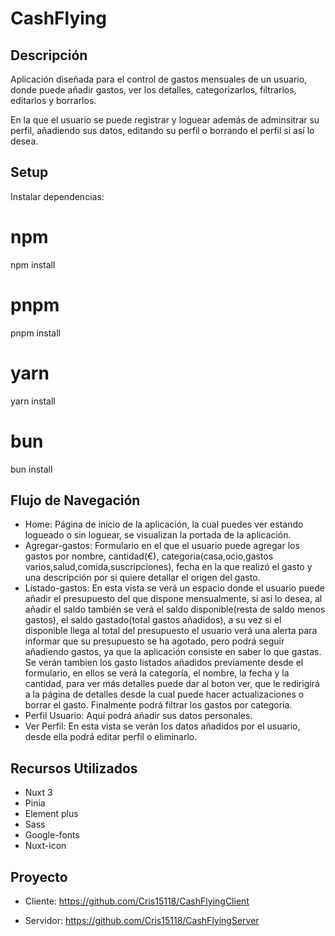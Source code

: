 # CashFlying

## Descripción

Aplicación diseñada para el control de gastos mensuales de un usuario, donde puede añadir gastos, ver los detalles, categorizarlos, filtrarlos, editarlos y borrarlos.

En la que el usuario se puede registrar y loguear además de adminsitrar su perfil, añadiendo sus datos, editando su perfil o borrando el perfil si así lo desea.

## Setup

Instalar dependencias:

# npm
npm install

# pnpm
pnpm install

# yarn
yarn install

# bun
bun install

## Flujo de Navegación
* Home: Página de inicio de la aplicación, la cual puedes ver estando logueado o sin loguear, se visualizan la portada de la aplicación.
* Agregar-gastos: Formulario en el que el usuario puede agregar los gastos por nombre, cantidad(€), categoria(casa,ocio,gastos varios,salud,comida,suscripciones), fecha en la que realizó el gasto y una descripción por si quiere detallar el origen del gasto.
* Listado-gastos: En esta vista se verá un espacio donde el usuario puede añadir el presupuesto del que dispone mensualmente, si así lo desea, al añadir el saldo también se verá el saldo disponible(resta de saldo menos gastos), el saldo gastado(total gastos añadidos), a su vez si el disponible llega al total del presupuesto el usuario verá una alerta para informar que su presupuesto se ha agotado, pero podrá seguir añadiendo gastos, ya que la aplicación consiste en saber lo que gastas.
Se verán tambien los gasto listados añadidos previamente desde el formulario, en ellos se verá la categoría, el nombre, la fecha y la cantidad, para ver más detalles puede dar al boton ver, que le redirigirá a la página de detalles desde la cual puede hacer actualizaciones o borrar el gasto.
Finalmente podrá filtrar los gastos por categoría.
* Perfil Usuario: Aquí podrá añadir sus datos personales.
* Ver Perfil: En esta vista se verán los datos añadidos por el usuario, desde ella podrá editar perfil o eliminarlo.

## Recursos Utilizados

* Nuxt 3
* Pinia
* Element plus
* Sass
* Google-fonts
* Nuxt-icon

## Proyecto

* Cliente: https://github.com/Cris15118/CashFlyingClient

* Servidor: https://github.com/Cris15118/CashFlyingServer
